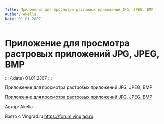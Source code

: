 ```yaml
---
Title: Приложение для просмотра растровых приложений JPG, JPEG, BMP
Author: Akella
Date: 01.01.2007
---
```



Приложение для просмотра растровых приложений JPG, JPEG, BMP
============================================================

::: {.date}
01.01.2007
:::

Приложение для просмотра растровых приложений JPG, JPEG, BMP

[Приложение для просмотра растровых приложений JPG, JPEG,
BMP](/zip/10_2.zip)

Автор: Akella

Взято с Vingrad.ru <https://forum.vingrad.ru>
